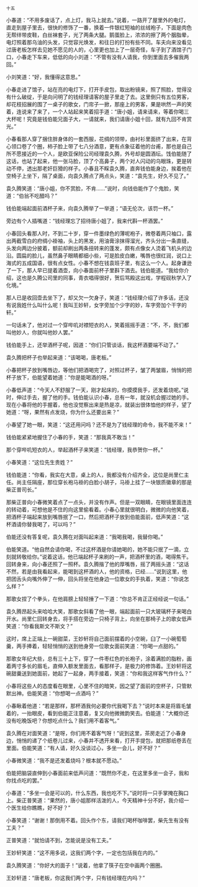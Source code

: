     十五 

   小春道：“不用多废话了，点上灯，我马上就去。”说着，一路开了屋里外的电灯，直走到屋子里去，很快的修饰了一番，换着一件银红短袖的丝绒袍子，下面是肉色无帮绊带皮鞋，白丝袜套子，光了两条大腿。鹅蛋脸上，浓浓的擦了两个胭脂晕，电灯照着那乌油的头发，只觉容光焕发，和往日的打扮有些不同。车夫向来没看见过唐老板怎样去见她不愿见的人的，心里更也加上了一层奇怪，车子到了酒馆子门口，小春走下车来，低低的向小刘道：“不管有没有人请我，你到里面去多催我两回。”

   小刘笑道：“好，我懂得这意思。”

   小春走进了馆子，站在亮的电灯下，打开手皮包，取出粉镜来，照了照脸，觉得没有什么破绽，于是向问明了的钱经理请客的屋子里走了去。这里倒只有五位男客，却花枝招展的围了一桌子的歌女，门帘子一掀，那座上的男客，果是哄然一声的笑着，连说来了来了，一个人站起来笑着招手道：“唐小姐，请来请来，等着你喝三大杯呢！究竟是钱伯能兄面子大，一请就来，我们请唐小姐十回，就有九回不肯赏光。”

   小春看那人穿了捆住胖身体的一套西服，花绸的领带，由衬衫里面挤了出来，在背心领口卷了个圈，柿子脸上带了七八分酒意，更有点象征着他的台甫，那也是自己所不愿接近的一个人，是欧亚保险公司经理袁久腾，外号却是圆酒坛。饯伯能随了这话，也站了起来，他一张马脸，顶了个高鼻子，两个对人闪动的乌眼珠，更是转动不停，透出那老奸巨猾的样子。小春且不睬袁久腾，直奔钱伯能身边，挨着他在空椅子上坐下，隔了桌面，向袁久腾点了两点头，笑道：“袁先生，好久不见了。”

   袁久腾笑道：“唐小姐，你不赏脸，不肯……”说时，向钱伯能作了个鬼脸，笑道：“伯翁不吃醋吗？”

   钱伯能端起面前酒杯子来，向袁久腾举了一举道；“语无伦次，该罚一杯。”

   旁边有个人插嘴道：“钱经理忘了招待唐小姐了，我来代斟一杯酒罢。”

   小春回头看那人时，不到二十岁，穿一件墨绿色的薄呢袍子，微卷着两只袖口，露出两截雪白的府绸小褂袖，头上的黑发，用油膏涂抹得溜光，齐头分出一条直缝，头发向两边分披着，额前却刷出两条扭转来的蓬发，颇有点像女人烫着飞机头的边沿。圆扁的脸儿，虽然鼻子眼睛都细小些，可是脸皮白嫩，嘴唇也很红润，说口上海式的五成国语，很有点女性。小春不想在钱袁班子里，有这么一个人。起身谦逊了一下，那人早已提着酒壶，向小春面前杯子里斟下酒去。钱伯能道。“我给你介绍，这也是久腾公司里的同事，青衣唱得很好，贺后骂殿这出戏，学程砚秋学入了化境。”

   那人已是收回壶去坐下了，却又欠一欠身子，笑道：“钱经理介绍了许多话，还没有说我姓什么叫什么呢！我叫王妙轩，女字旁加个少字的妙，车字旁加个干字的轩。”

   一句话未了，他对过一个穿哔叽对襟短衣的人，笑着摇摇手道：“不，不，我们都叫他妙人，你就叫他妙人罢。”

   钱伯能手上，还举酒杯子呢，因道：“你们只管谈话，我这杯酒要端不动了。”

   袁久腾把杯子也举起来道：“该喝喝，唐老板。”

   小春把杯子放到嘴唇边，等他们把酒喝完了，对照过杯子，皱了两皱眉，悄悄的把杯子放下，伯能望着她道：“你是能喝酒的呀。”

   小春低声道：“今天人不舒服了一天，刚才起床的，你摸摸我手，还发着烧呢。”说时，伸过手去，握了他的手。钱伯能认识小春，总有一年，就没机会握过她的手。现在小春将他的手握着，他也没觉察出来是热是凉，就装出很体恤他的样子，望了她道：“呀，果然有点发烧，你为什么还要出来？”

   小春望了她一眼，笑道：“这还用问吗？还不是为了钱经理的命令，我不能不来！”

   钱伯能紧紧地握住了小春的手，笑道：“那我真不敢当！”

   那个穿哔叽短衣的人，举起酒杯子来笑道：“钱经理，我恭贺你一杯。”

   小春笑道：“这位先生贵姓？”

   钱伯能道：“你看，我实在大意，桌上的人，我都没有介绍齐全，这位是尚里仁主任。尚主任隔座，那位穿长袍马褂的白脸小胡子，马褂上挂了一块银质徽章的那是柴正普司长。”

   那柴正普向小春微笑着点了一点头，并没有作声。但是一双眼睛，在眼镜里面连连的转动着，可想他是不住的向这里偷看着。小春心里就很明白，微微的向他笑着，把酒杯子端起来放到嘴唇抿了一口，然后把酒杯子放到伯能面前，低声笑道：“这杯酒请你替我喝了，可以吗？”

   伯能还没有答复呢，袁久腾在对面叫起来道：“我喝我喝，我替你喝。”

   伯能笑道。“他自然会请你喝，不过这杯酒是你请她喝的，她不能只抿了一滴，立刻就转敬给你。”说着这话，他已端起杯子来刷的一声，把酒杯里的酒，喝得焦干。回转身来，向小春还照了一照杯。袁久腾揩了他的厚嘴唇，摇了两摇头道：“这话不然，若是由我看起来，能喝到这杯酒的人，他的资格，已经……”说到这里，他把团舌头向嘴外伸了一伸，回头将坐在他身边一位歌女的手执着，笑道：“你说怎么样？”

   那歌女捏了个拳头，在他肩膀上轻轻捶了一下道：“你总不肯正正经经说一句话。”

   袁久腾昂起头来哈哈大笑，那歌女斜看了他一眼，端起面前一只大玻璃杯子来喝白开水。尚里仁回转身去，将手搭在旁边一只椅子背上，向坐在那椅子上的歌女低声笑道：“你看我斯文不斯文？”

   这时，席上正端上一碗甜菜，王妙轩将自己面前摆着的小空碗，臼了一小碗萄萄羹，两手捧着，轻轻悄悄的送到他身旁一位歌女面前笑道：“你喝一点甜的。”

   那歌女年纪大些，总有三十上下，穿了一件枣红色的长袍子，涂着满脸的脂粉，画着两寸多长的眉毛，直伸入额发里面去，看那样子，是极力的修饰着。王妙轩将这碗甜羹送到她面前，她起了一起身，两手接着，笑道：“你和我这样客气作什么？”

   小春将这些人的态度看在眼里，心里不住的暗笑，因之望了面前的空杯子，只管默默出神。伯能笑道：“你想喝一点酒吗？”

   小春瞅着他道：“若是那样，那杯酒我何必要你代我喝下去？”说时本来是将眉毛皱着的，一抬眼皮，看到伯能正注意着，复又向他微微韵笑去。伯能道：“大概你还没有吃晚饭吧？你想吃点什么？我们用不着客气。”

   袁久腾在对面笑道：“是呀，你们用不着客气呀！”说到这里，茶房走近了小春身边，悄悄的递了个纸卷儿过来，小春并不透开来看，打开手提包，就把那纸卷丢在里面。伯能笑道：“有人请，好久没谈过心，多坐一会儿，好不好？”

   小春微笑道：“我不是还发着烧吗？根本就不愿动。”

   伯能把脑袋直伸到小春面前来低声问道：“既然你不走，在这里多坐一会子，我和你找点吃的罢。”

   小春道：“多坐一会是可以的，什么东西，我也吃不下。”说时将一只手掌掩在胸口上。柴正普笑道：“果然的，唐小姐那样活泼的人，今天精神十分不好，我介绍一个医生给你瞧瞧，好不好？”

   小春笑道：“谢谢！那倒用不着。回头作个东，请我们喝杯咖啡罢，柴先生有没有工夫？”

   正普笑道：“就怕请不到，怎能说是没有工夫。”

   王妙轩笑道：“这不用多说，这我们两个字，一定也包括我在内的。”

   袁久腾笑道：“你好大的面子！”说着，他拿了筷子在空中画两个圈圈。

   王妙轩道：“唐老板，你这我们两个字，只有钱经理在内吗？”

